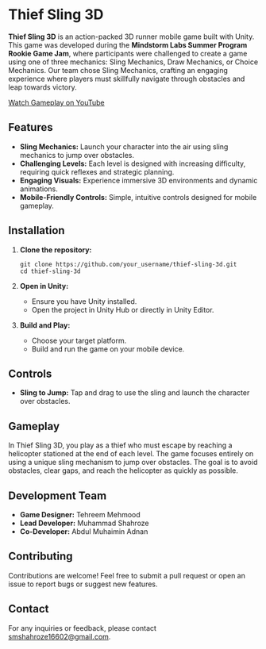 # Thief Sling 3D

**Thief Sling 3D** is an action-packed 3D runner mobile game built with Unity. This game was developed during the **Mindstorm Labs Summer Program Rookie Game Jam**, where participants were challenged to create a game using one of three mechanics: Sling Mechanics, Draw Mechanics, or Choice Mechanics. Our team chose Sling Mechanics, crafting an engaging experience where players must skillfully navigate through obstacles and leap towards victory.

[Watch Gameplay on YouTube](https://youtu.be/qTxUCSkQHGk)

## Features

- **Sling Mechanics:** Launch your character into the air using sling mechanics to jump over obstacles.
- **Challenging Levels:** Each level is designed with increasing difficulty, requiring quick reflexes and strategic planning.
- **Engaging Visuals:** Experience immersive 3D environments and dynamic animations.
- **Mobile-Friendly Controls:** Simple, intuitive controls designed for mobile gameplay.

## Installation

1. **Clone the repository:**

   ```
   git clone https://github.com/your_username/thief-sling-3d.git
   cd thief-sling-3d
   ```

2. **Open in Unity:**
   - Ensure you have Unity installed.
   - Open the project in Unity Hub or directly in Unity Editor.

3. **Build and Play:**
   - Choose your target platform.
   - Build and run the game on your mobile device.

## Controls

- **Sling to Jump:** Tap and drag to use the sling and launch the character over obstacles.

## Gameplay

In Thief Sling 3D, you play as a thief who must escape by reaching a helicopter stationed at the end of each level. The game focuses entirely on using a unique sling mechanism to jump over obstacles. The goal is to avoid obstacles, clear gaps, and reach the helicopter as quickly as possible.

## Development Team

- **Game Designer:** Tehreem Mehmood
- **Lead Developer:** Muhammad Shahroze
- **Co-Developer:** Abdul Muhaimin Adnan

## Contributing

Contributions are welcome! Feel free to submit a pull request or open an issue to report bugs or suggest new features.

## Contact

For any inquiries or feedback, please contact [smshahroze16602@gmail.com](mailto:smshahroze16602@gmail.com).
